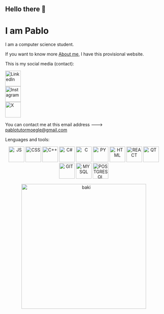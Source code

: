 ## Hello there 👋

# I am Pablo

I am a computer science student.

If you want to know more [About me](https://pablotutormoegle-dev.vercel.app/), I have this provisional website.

This is my social media (contact):

<p align='left'>
  <a href='https://www.linkedin.com/in/pablo-tutor-moegle/'>
  <img alt='LinkedIn' src='https://upload.wikimedia.org/wikipedia/commons/thumb/8/81/LinkedIn_icon.svg/2048px-LinkedIn_icon.svg.png' width="50" height="50" />
  </a>
  <br/>
  <a href='https://www.instagram.com/pablitoclavito17/'>
  <img alt='Instagram' src='https://upload.wikimedia.org/wikipedia/commons/thumb/a/a5/Instagram_icon.png/1200px-Instagram_icon.png' width="50" height="50" />
  </a>
  <br/>
  <a href='https://x.com/PabloTutorM'>
  <img alt='X' src='https://encrypted-tbn0.gstatic.com/images?q=tbn:ANd9GcTj5Z6h2su_P2Dpy48AmTVcigVGKB5bsYuMZQ&s' width="50" height="50" />
  </a>
</p>

You can contact me at this email address ---> pablotutormoegle@gmail.com

Lenguages and tools:

<p align="center">
  <img alt="JS" src="https://upload.wikimedia.org/wikipedia/commons/6/6a/JavaScript-logo.png" width="50" height="50"/> 
  <img alt="CSS" src="https://upload.wikimedia.org/wikipedia/commons/thumb/d/d5/CSS3_logo_and_wordmark.svg/1452px-CSS3_logo_and_wordmark.svg.png" width="50" height="50"/> 
  <img alt="C++" src="https://upload.wikimedia.org/wikipedia/commons/thumb/1/18/ISO_C%2B%2B_Logo.svg/1200px-ISO_C%2B%2B_Logo.svg.png" width="50" height="50"/> 
  <img alt="C#" src="https://upload.wikimedia.org/wikipedia/commons/thumb/b/bd/Logo_C_sharp.svg/1820px-Logo_C_sharp.svg.png" width="50" height="50"/> 
  <img alt="C" src="https://upload.wikimedia.org/wikipedia/commons/1/19/C_Logo.png" width="50" height="50"/> 
  <img alt="PY" src="https://www.citypng.com/public/uploads/preview/hd-python-logo-symbol-transparent-png-735811696257415dbkifcuokn.png" width="50" height="50"/> 
  <img alt="HTML" src="https://upload.wikimedia.org/wikipedia/commons/thumb/6/61/HTML5_logo_and_wordmark.svg/512px-HTML5_logo_and_wordmark.svg.png" width="50" height="50"/> 
  <img alt="REACT" src="https://encrypted-tbn0.gstatic.com/images?q=tbn:ANd9GcSlGmKtrnxElpqw3AExKXPWWBulcwjlvDJa1Q&s" width="50" height="50"/> 
  <img alt="QT" src="https://upload.wikimedia.org/wikipedia/commons/thumb/0/0b/Qt_logo_2016.svg/1280px-Qt_logo_2016.svg.png" width="50" height="50"/> 
  <img alt="GIT" src="https://upload.wikimedia.org/wikipedia/commons/thumb/3/3f/Git_icon.svg/2048px-Git_icon.svg.png" width="50" height="50"/> 
  <img alt="MYSQL" src="https://upload.wikimedia.org/wikipedia/labs/8/8e/Mysql_logo.png" width="50" height="50"/> 
  <img alt="POSTGRESQL" src="https://encrypted-tbn0.gstatic.com/images?q=tbn:ANd9GcR4z-zIkPiGVxNEYZERKm_9zXbFtrgREO7LTA&s" width="50" height="50"/>
</p>

<div align="center">
<img alt="baki" src="https://github.com/user-attachments/assets/fa4f3470-6019-4c67-bce1-4dca03c08a1b" width="400" />
</div>

